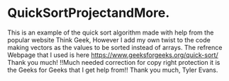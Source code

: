 # QuickSortProjectandMore.
This is an example of the quick sort algorithm made with help from the popular website Think Geek, 
However I add my own twist to the code making vectors as the values to be sorted instead of arrays.
The refrence Webpage that I used is here https://www.geeksforgeeks.org/quick-sort/
Thank you much!
!!Much needed correction for copy right protection it is the Geeks for Geeks that I get help from!!
Thank you much,
Tyler Evans.
